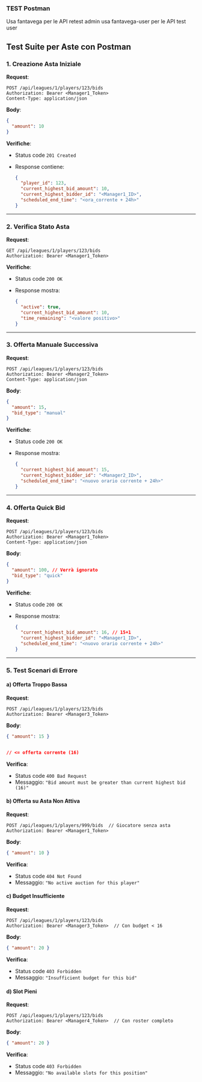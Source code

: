 ### TEST Postman

Usa fantavega per le API retest admin
usa fantavega-user per le API test user

## Test Suite per Aste con Postman

### 1. Creazione Asta Iniziale

**Request**:

```http
POST /api/leagues/1/players/123/bids
Authorization: Bearer <Manager1_Token>
Content-Type: application/json
```

**Body**:

```json
{
  "amount": 10
}
```

**Verifiche**:

- Status code `201 Created`
- Response contiene:

  ```json
  {
    "player_id": 123,
    "current_highest_bid_amount": 10,
    "current_highest_bidder_id": "<Manager1_ID>",
    "scheduled_end_time": "<ora_corrente + 24h>"
  }
  ```

---

### 2. Verifica Stato Asta

**Request**:

```http
GET /api/leagues/1/players/123/bids
Authorization: Bearer <Manager1_Token>
```

**Verifiche**:

- Status code `200 OK`
- Response mostra:

  ```json
  {
    "active": true,
    "current_highest_bid_amount": 10,
    "time_remaining": "<valore positivo>"
  }
  ```

---

### 3. Offerta Manuale Successiva

**Request**:

```http
POST /api/leagues/1/players/123/bids
Authorization: Bearer <Manager2_Token>
Content-Type: application/json
```

**Body**:

```json
{
  "amount": 15,
  "bid_type": "manual"
}
```

**Verifiche**:

- Status code `200 OK`
- Response mostra:

  ```json
  {
    "current_highest_bid_amount": 15,
    "current_highest_bidder_id": "<Manager2_ID>",
    "scheduled_end_time": "<nuovo orario corrente + 24h>"
  }
  ```

---

### 4. Offerta Quick Bid

**Request**:

```http
POST /api/leagues/1/players/123/bids
Authorization: Bearer <Manager1_Token>
Content-Type: application/json
```

**Body**:

```json
{
  "amount": 100, // Verrà ignorato
  "bid_type": "quick"
}
```

**Verifiche**:

- Status code `200 OK`
- Response mostra:

  ```json
  {
    "current_highest_bid_amount": 16, // 15+1
    "current_highest_bidder_id": "<Manager1_ID>",
    "scheduled_end_time": "<nuovo orario corrente + 24h>"
  }
  ```

---

### 5. Test Scenari di Errore

#### a) Offerta Troppo Bassa

**Request**:

```http
POST /api/leagues/1/players/123/bids
Authorization: Bearer <Manager3_Token>
```

**Body**:

```json
{ "amount": 15 }


// <= offerta corrente (16)
```

**Verifica**:

- Status code `400 Bad Request`
- Messaggio: `"Bid amount must be greater than current highest bid (16)"`

#### b) Offerta su Asta Non Attiva

**Request**:

```http
POST /api/leagues/1/players/999/bids  // Giocatore senza asta
Authorization: Bearer <Manager1_Token>
```

**Body**:

```json
{ "amount": 10 }
```

**Verifica**:

- Status code `404 Not Found`
- Messaggio: `"No active auction for this player"`

#### c) Budget Insufficiente

**Request**:

```http
POST /api/leagues/1/players/123/bids
Authorization: Bearer <Manager3_Token>  // Con budget < 16
```

**Body**:

```json
{ "amount": 20 }
```

**Verifica**:

- Status code `403 Forbidden`
- Messaggio: `"Insufficient budget for this bid"`

#### d) Slot Pieni

**Request**:

```http
POST /api/leagues/1/players/123/bids
Authorization: Bearer <Manager4_Token>  // Con roster completo
```

**Body**:

```json
{ "amount": 20 }
```

**Verifica**:

- Status code `403 Forbidden`
- Messaggio: `"No available slots for this position"`

```




```
